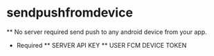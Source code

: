 # sendpushfromdevice

** No server required send push to any android device from your app.
* Required 
** SERVER API KEY
** USER FCM DEVICE TOKEN
